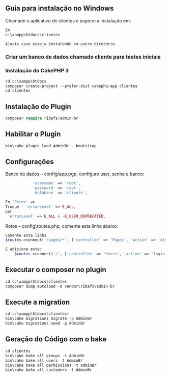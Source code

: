 ## Guia para instalação no Windows

Chamarei o aplicativo de clientes e suporei a instalação em:

```php
Em
c:\xampp\htdocs\clientes

Ajuste caso esteja instalando em outro diretório.
```

### Criar um banco de dados chamado cliente para testes iniciais

### Instalação do CakePHP 3

```php
cd c:\xampp\htdocs
composer create-project --prefer-dist cakephp/app clientes
cd clientes
```
## Instalação do Plugin
```php
composer require ribafs/admin-br
```
## Habilitar o Plugin
```php
bin\cake plugin load AdminBr --bootstrap 
```
## Configurações

Banco de dados – config/app.pgp, configure user, senha e banco:
```php
            'username' => 'root',
            'password' => 'root',
            'database' => 'cliente',

Em 'Error' =>
Troque - 'errorLevel' => E_ALL,
por
 'errorLevel' => E_ALL & ~E_USER_DEPRECATED,
```

Rotas – config\routes.php, comente esta linha abaixo:
```php
Comente esta linhs
$routes->connect('/pages/*', ['controller' => 'Pages', 'action' => 'display']);

E adicione esta:
    $routes->connect('/', ['controller' => 'Users', 'action' => 'login']);
```    
## Executar o composer no plugin
```php
cd c:\xampp\htdocs\clientes
composer dump-autoload -d vendor\ribafs\admin-br
```
## Execute a migration
```php
cd c:\xampp\htdocs\clientes)
bin\cake migrations migrate -p AdminBr
bin\cake migrations seed -p AdminBr
```
## Geração do Código com o bake
```php
cd clientes
bin\cake bake all groups -t AdminBr
bin\cake bake all users -t AdminBr
bin\cake bake all permissions -t AdminBr
bin\cake bake all customers -t AdminBr
```
